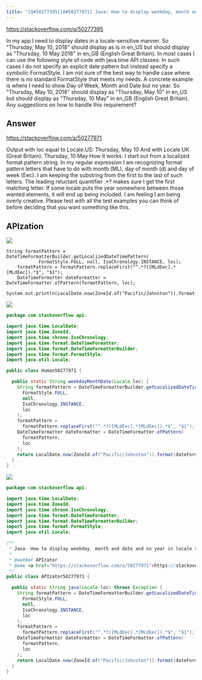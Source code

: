 ```yaml
---
title: "[Q#50277395][A#50277971] Java: How to display weekday, month and date and no year in locale sensitive manner"
---
```


https://stackoverflow.com/q/50277395

In my app I need to display dates in a locale-sensitive manner. So &quot;Thursday, May 10, 2018&quot; should display as is in en_US but should display as &quot;Thursday, 10 May 2018&quot; in en_GB (English Great Britain).
In most cases I can use the following style of code with java.time API classes:
In such cases I do not specify an explicit date pattern but instead specify a symbolic FormatStyle.
I am not sure of the best way to handle case where there is no standard FormatStyle that meets my needs.
A concrete example is where I need to show Day of Week, Month and Date but no year.
So &quot;Thursday, May 10, 2018&quot; should display as &quot;Thursday, May 10&quot; in en_US but should display as &quot;Thursday, 10 May&quot; in en_GB (English Great Britain).
Any suggestions on how to handle this requirement?

## Answer

https://stackoverflow.com/a/50277971

Output with loc equal to Locale.US:
Thursday, May 10
And with Locale.UK (Great Britain):
Thursday, 10 May
How it works: I start out from a localized format pattern string. In my regular expression I am recognizing format pattern letters that have to do with month (ML), day of month (d) and day of week (Eec). I am keeping the substring from the first to the last of such letters. The leading reluctant quantifier .*? makes sure I get the first matching letter. If some locale puts the year somewhere between those wanted elements, it will end up being included.
I am feeling I am being overly creative. Please test with all the test examples you can think of before deciding that you want something like this.

## APIzation

<div class="code-3columns-row">

<div class="code-3columns-column">

<div><img src="/stackoverflow.png" /></div>

```plain
String formatPattern = DateTimeFormatterBuilder.getLocalizedDateTimePattern(
            FormatStyle.FULL, null, IsoChronology.INSTANCE, loc);
    formatPattern = formatPattern.replaceFirst("^.*?([MLdEec].*[MLdEec]).*$", "$1");
    DateTimeFormatter dateFormatter = DateTimeFormatter.ofPattern(formatPattern, loc);
    System.out.println(LocalDate.now(ZoneId.of("Pacific/Johnston")).format(dateFormatter));
```

</div>

<div class="code-3columns-column">

<div><img src="/human.png" /></div>

```java
package com.stackoverflow.api;

import java.time.LocalDate;
import java.time.ZoneId;
import java.time.chrono.IsoChronology;
import java.time.format.DateTimeFormatter;
import java.time.format.DateTimeFormatterBuilder;
import java.time.format.FormatStyle;
import java.util.Locale;

public class Human50277971 {

  public static String weekdayMonthDate(Locale loc) {
    String formatPattern = DateTimeFormatterBuilder.getLocalizedDateTimePattern(
      FormatStyle.FULL,
      null,
      IsoChronology.INSTANCE,
      loc
    );
    formatPattern =
      formatPattern.replaceFirst("^.*?([MLdEec].*[MLdEec]).*$", "$1");
    DateTimeFormatter dateFormatter = DateTimeFormatter.ofPattern(
      formatPattern,
      loc
    );
    return LocalDate.now(ZoneId.of("Pacific/Johnston")).format(dateFormatter);
  }
}

```

</div>

<div class="code-3columns-column">

<div><img src="/apizator.png" /></div>

```java
package com.stackoverflow.api;

import java.time.LocalDate;
import java.time.ZoneId;
import java.time.chrono.IsoChronology;
import java.time.format.DateTimeFormatter;
import java.time.format.DateTimeFormatterBuilder;
import java.time.format.FormatStyle;
import java.util.Locale;

/**
 * Java: How to display weekday, month and date and no year in locale sensitive manner
 *
 * @author APIzator
 * @see <a href="https://stackoverflow.com/a/50277971">https://stackoverflow.com/a/50277971</a>
 */
public class APIzator50277971 {

  public static String java(Locale loc) throws Exception {
    String formatPattern = DateTimeFormatterBuilder.getLocalizedDateTimePattern(
      FormatStyle.FULL,
      null,
      IsoChronology.INSTANCE,
      loc
    );
    formatPattern =
      formatPattern.replaceFirst("^.*?([MLdEec].*[MLdEec]).*$", "$1");
    DateTimeFormatter dateFormatter = DateTimeFormatter.ofPattern(
      formatPattern,
      loc
    );
    return LocalDate.now(ZoneId.of("Pacific/Johnston")).format(dateFormatter);
  }
}

```

</div>

</div>